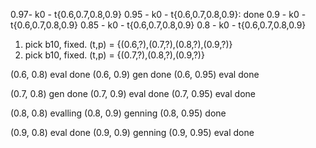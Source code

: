0.97- k0 - t{0.6,0.7,0.8,0.9}
0.95 - k0 - t{0.6,0.7,0.8,0.9}: done
0.9 - k0 - t{0.6,0.7,0.8,0.9}
0.85 - k0 - t{0.6,0.7,0.8,0.9}
0.8 - k0 - t{0.6,0.7,0.8,0.9}

1. pick b10, fixed. (t,p) = {(0.6,?),(0.7,?),(0.8,?),(0.9,?)}
2. pick b10, fixed. (t,p) = {(0.7,?),(0.8,?),(0.9,?)}

(0.6, 0.8) eval done
(0.6, 0.9) gen done
(0.6, 0.95) eval done

(0.7, 0.8) gen done
(0.7, 0.9) eval done
(0.7, 0.95) eval done

(0.8, 0.8) evalling
(0.8, 0.9) genning
(0.8, 0.95) done

(0.9, 0.8) eval done
(0.9, 0.9) genning
(0.9, 0.95) eval done
